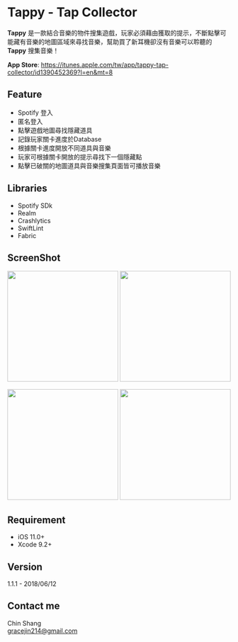 
# Tappy - Tap Collector

**Tappy** 是一款結合音樂的物件搜集遊戲，玩家必須藉由獲取的提示，不斷點擊可能藏有音樂的地圖區域來尋找音樂，幫助買了新耳機卻沒有音樂可以聆聽的 **Tappy** 搜集音樂！

**App Store**: https://itunes.apple.com/tw/app/tappy-tap-collector/id1390452369?l=en&mt=8


## Feature

- Spotify 登入 
- 匿名登入
- 點擊遊戲地圖尋找隱藏道具
- 記錄玩家關卡進度於Database
- 根據關卡進度開放不同道具與音樂
- 玩家可根據關卡開放的提示尋找下一個隱藏點
- 點擊已破關的地圖道具與音樂搜集頁面皆可播放音樂


## Libraries

- Spotify SDk
- Realm
- Crashlytics
- SwiftLint
- Fabric

## ScreenShot

<img src="https://github.com/shannn214/Tappy/blob/master/readMeImage/IMG_6429.TRIM.gif" width="250" /> <img src="https://github.com/shannn214/Tappy/blob/master/readMeImage/IMG_6894.TRIM.MOV.gif" width="250" />

<img src="https://github.com/shannn214/Tappy/blob/master/readMeImage/IMG_6884.TRIM.gif" width="250" /> <img src="https://github.com/shannn214/Tappy/blob/master/readMeImage/IMG_6432.PNG" width="250" />


## Requirement
- iOS 11.0+
- Xcode 9.2+

## Version
1.1.1 - 2018/06/12

## Contact me
Chin Shang <br/>
gracejin214@gmail.com

